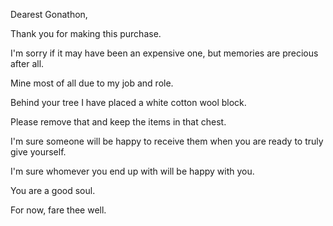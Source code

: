 <!-- title: Your Promise-->

Dearest Gonathon,

Thank you for making this purchase.

I'm sorry if it may have been an expensive one, but memories are precious after all.

Mine most of all due to my job and role.

Behind your tree I have placed a white cotton wool block.

Please remove that and keep the items in that chest.

I'm sure someone will be happy to receive them when you are ready to truly give yourself.

I'm sure whomever you end up with will be happy with you.

You are a good soul.

For now, fare thee well.
